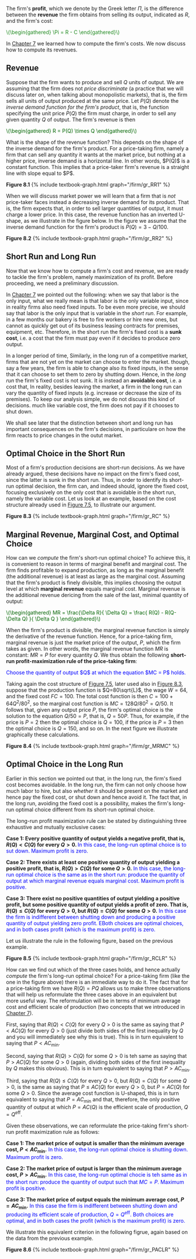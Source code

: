 


The firm's <b>profit</b>, which we denote by the Greek letter $\Pi$, is the difference between the <b>revenue</b> the firm obtains from selling its output, indicated as $R$, and the firm's cost:

<p><span style="color: Forestgreen;">
\(\begin{gathered}
 \Pi = R - C
\end{gathered}\)
</span></p>

In <a href="{{ site.baseurl }}/en/I/7/2">Chapter 7</a> we learned how to compute the firm's costs. We now discuss how to compute its revenues.




<h2>Revenue</h2>

Suppose that the firm wants to produce and sell $Q$ units of output.
<span class="marginnote">
We are assuming that the firm does not <i>price discriminate</i> (a practice that we will discuss later on, when talking about monopolistic markets), that is, the firm sells all units of output produced at the same price.
</span>
Let $P(Q)$ denote the <i>inverse demand function for the firm's product</i>, that is, the function specifying the unit price $P(Q)$ the firm must charge, in order to sell any given quantity $Q$ of output. The firm's revenue is then
<p><span style="color: Darkgreen;">
\(\begin{gathered}
 R = P(Q) \times Q
\end{gathered}\)
</span></p>
What is the shape of the revenue function? This depends on the shape of the inverse demand for the firm's product. For a price-taking firm, namely a firm that can sell any quantity it wants at the market price, but nothing at a higher price, inverse demand is a horizontal line. In other words, $P(Q)$ is a constant function. This implies that a price-taker firm's revenue is a straight line with slope equal to $P$. 

<a id="gr_RR1"><strong>Figure 8.1</strong></a>
{% include textbook-graph.html graph="/firm/gr_RR1" %}

When we will discuss market power we will learn that a firm that is <i>not</i> price-taker faces instead a decreasing inverse demand for its product. That is, the firm expects that, in order to sell larger quantities of output, it must charge a lower price. In this case, the revenue function has an inverted U-shape, as we illustrate in the figure below. In the figure we assume that the inverse demand function for the firm's product is $P(Q)=3-Q/100$.

<a id="gr_RR2"><strong>Figure 8.2</strong></a>
{% include textbook-graph.html graph="/firm/gr_RR2" %}










































<h2>Short Run and Long Run</h2>

Now that we know how to compute a firm's cost and revenue, we are ready to tackle the firm's problem, namely maximization of its profit. Before proceeding, we need a preliminary discussion. 

In <a href="{{ site.baseurl }}/en/I/7/2#SUBSEC_PC">Chapter 7</a> we pointed out the following: when we say that labor is the only input, what we really mean is that labor is the only variable input, since in reality firms also need fixed inputs. To be even more precise, we should say that labor is the only input that is variable in the <i>short run</i>. For example, in a few months our bakery is free to fire workers or hire new ones, but cannot as quickly get out of its business leasing contracts for premises, equipment, etc. Therefore, in the short run the firm's fixed cost is a <b>sunk cost</b>, i.e. a cost that the firm must pay even if it decides to produce zero output.

In a longer period of time,
<span class="marginnote">
Similarly, in the long run of a competitive market, firms that are not yet on the market can choose to enter the market.
</span>
though, say a few years, the firm is able to change also its fixed inputs, in the sense that it can choose to set them to zero by shutting down. Hence, in the <i>long run</i> the firm's fixed cost is not sunk. It is instead an <b>avoidable cost</b>, i.e. a cost that,
<span class="marginnote">
In reality, besides leaving the market, a firm in the long run can vary the quantity of fixed inputs (e.g. increase or decrease the size of its premises). To keep our analysis simple, we do not discuss this kind of decisions.
</span>
much like variable cost, the firm does not pay if it chooses to shut down.

We shall see later that the distinction between short and long run has important consequences on the firm's decisions, in particulare on how the firm reacts to price changes in the outut market.






















<h2>Optimal Choice in the Short Run</h2>

Most of a firm's production decisions are short-run decisions. As we have already argued, these decisions have no impact on the firm's fixed cost, since the latter is sunk in the short run. Thus, in order to identify its short-run optimal decision, the firm can, and indeed should, ignore the fixed cost, focusing exclusively on the only cost that is avoidable in the short run, namely the variable cost. Let us look at an example, based on the cost structure already used in <a href="{{ site.baseurl }}/en/I/7/2#gr_fromLtoCbis">Figure 7.5</a>, to illustrate our argument.

<a id="gr_RC"><strong>Figure 8.3</strong></a>
{% include textbook-graph.html graph="/firm/gr_RC" %}




















<h2>Marginal Revenue, Marginal Cost, and Optimal Choice</h2>

How can we <i>compute</i> the firm's short-run optimal choice? To achieve this, it is convenient to reason in terms of marginal benefit and marginal cost. The firm finds profitable to expand production, as long as the marginal benefit (the additional revenue) is at least as large as the marginal cost. Assuming that the firm's product is finely divisible, this implies choosing the output level at which <b>marginal revenue</b> equals marginal cost. Marginal revenue is the additional revenue dericing from the sale of the last, minimal quantity of output:

<p><span style="color: Darkgreen;">
\(\begin{gathered}
 MR = \frac{\Delta R}{ \Delta Q}  =  \frac{ R(Q) - R(Q-\Delta Q)    }{  \Delta Q   } 
\end{gathered}\)
</span></p>

When the firm's product is divisible, the marginal revenue function is simply the derivative of the revenue function. Hence, for a price-taking firm, marginal revenue is just the market price of the output, $P$, which the firm takes as given. In other words, the marginal revenue function $MR$ is constant: $MR=P$ for every quantity $Q$. We thus obtain the following <b>short-run profit-maximization rule of the price-taking firm</b>:

<p><span style="color: Blue;">
Choose the quantity of output $Q$ at which the equation $MC = P$ holds.
</span></p>

Taking again the cost structure of <a href="{{ site.baseurl }}/en/I/7/2#gr_fromLtoCbis">Figure 7.5</a>, later used also in <a href="{{ site.baseurl }}/en/I/8/1#gr_RC">Figure 8.3</a>, suppose that the production function is $Q=80\sqrt{L}$, the wage $W=64$, and the fixed cost $FC=100$. The total cost function is then $C=100+64Q^2/80^2$, so the marginal cost function is $MC=128Q/80^2=Q/50$. It follows that, given any output price $P$, the firm's optimal choice is the solution to the equation $Q/50=P$, that is, $Q=50P$. Thus, for example, if the price is $P=2$ then the optimal choice is $Q=100$, if the price is $P=3$ then the optimal choice is $Q=150$, and so on. In the next figure we illustrate graphically these calculations.

<a id="gr_MRMC"><strong>Figure 8.4</strong></a>
{% include textbook-graph.html graph="/firm/gr_MRMC" %}



















<h2>Optimal Choice in the Long Run</h2>

Earlier in this section we pointed out that, in the long run, the firm's fixed cost becomes avoidable. In the long run, the firm can not only choose how much labor to hire, but also <i>whether</i> it should be present on the market and hence pay the fixed cost, or shut down and hence avoid it. The fact that, in the long run, avoiding the fixed cost is a possibility, makes the firm's long-run optimal choice different from its short-run optimal choice.

The long-run profit maximization rule can be stated by distinguishing three exhaustive and mutually exclusive cases:

<b>Case 1: Every positive quantity of output yields a negative profit, that is, $R(Q)<C(Q)$ for every $Q>0$.
</b>
<span style="color: Blue;">In this case, the long-run optimal choice is to sut down. Maximum profit is zero.</span>

<b>Case 2: There exists at least one positive quantity of output yielding a positive profit, that is, $R(Q)>C(Q)$ for some $Q>0$.</b>
<span style="color: Blue;">In this case, the long-run optimal choice is the same as in the short run: produce the quantity of output at which marginal revenue equals marginal cost. Maximum profit is positive.</span>

<b>Case 3: There exist no positive quantities of output yielding a positive profit, but some positive quantity of output yields a profit of zero. That is, $R(Q)\leq C(Q)$ for every $Q>0$, but $R(Q)=C(Q)$ for some $Q>0$.</b>
<span style="color: Blue;">
In this case the firm is indifferent between shutting down and producing a positive quantity of output yielding zero profit. EBoth choices are optimal choices, and in both cases profit (which is the maximum profit) is zero.
</span>

Let us illustrate the rule in the following figure, based on the previous example.

<a id="gr_RCLR"><strong>Figure 8.5</strong></a>
{% include textbook-graph.html graph="/firm/gr_RCLR" %}

How can we find out which of the three cases holds, and hence actually <i>compute</i> the firm's long-run optimal choice? For a price-taking firm (like the one in the figure above) there is an immediate way to do it. The fact that for a price-taking firm we have $R(Q)=PQ$ allows us to make three observations that will help us reformulate the three cases above in an equivalent but more useful way. The reformulation will be in terms of minimum average cost and efficient scale of production (two concepts that we introduced in <a href="{{ site.baseurl }}/en/I/7/2#gr_qeff">Chapter 7</a>).

First, saying that $R(Q)<C(Q)$ for every $Q>0$ is the same as saying that $P<AC(Q)$ for every $Q>0$ (just divide both sides of the first inequality by $Q$ and you will immediately see why this is true). This is in turn equivalent to saying that $P<AC_{\text{min}}$.

Second, saying that $R(Q)>C(Q)$ for some $Q>0$ is teh same as saying that $P>AC(Q)$ for some $Q>0$ (again, dividing both sides of the first inequality by $Q$ makes this obvious). This is in turn equivalent to saying that $P>AC_{\text{min}}$.

Third, saying that $R(Q)\leq C(Q)$ for every $Q>0$, but $R(Q)=C(Q)$ for some $Q>0$, is the same as saying that $P\leq AC(Q)$ for every $Q>0$, but $P=AC(Q)$ for some $Q>0$. Since the average cost function is U-shaped, this is in turn equivalent to saying that $P=AC_{\text{min}}$ and that, therefore, the only positive quantity of output at which $P=AC(Q)$ is the efficient scale of production, $Q=Q^{\text{eff}}$.

Given these observations, we can reformulate the price-taking firm's short-run profit maximization rule as follows:

<b>Case 1: The market price of output is smaller than the minimum average cost, $P<AC_{\text{min}}$.</b>
<span style="color: Blue;">In this case, the long-run optimal choice is shutting down. Maximum profit is zero.</span>

<b>Case 2: The market price of output is larger than the minimum average cost, $P>AC_{\text{min}}$.</b>
<span style="color: Blue;">In this case, the long-run optimal chocie is teh same as in the short run: produce the 
quantity of output such that $MC=P$. Maximum profit is positive.</span>

<b>Case 3: The market price of output equals the minimum average cost, $P=AC_{\text{min}}$.</b>
<span style="color: Blue;">
In this case the firm is indifferent between shutting down and producing its efficient scale of production, $Q=Q^{\text{eff}}$. Both choices are optimal, and in both cases the profit (which is the maximum profit) is zero.
</span>

We illustrate this equivalent criterion in the following figrue, again based on the data from the previous example.

<a id="gr_PACLR"><strong>Figure 8.6</strong></a>
{% include textbook-graph.html graph="/firm/gr_PACLR" %}


















